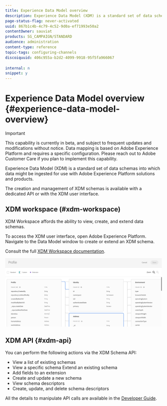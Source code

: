 ```yaml
---
title: Experience Data Model overview
description: Experience Data Model (XDM) is a standard set of data schemas into which data might be ingested for use with Adobe Experience Platform solutions and products.
page-status-flag: never-activated
uuid: 867b1c4b-4c79-4c52-9d0a-ef71993e50a2
contentOwner: sauviat
products: SG_CAMPAIGN/STANDARD
audience: administration
content-type: reference
topic-tags: configuring-channels
discoiquuid: 406c955a-b2d2-4099-9918-95f5fa966067

internal: n
snippet: y
---
```


# Experience Data Model overview {#experience-data-model-overview}

>[!IMPORTANT]
>
>This capability is currently in beta, and subject to frequent updates and modifications without notice. Data mapping is based on Adobe Experience Platform and requires a specific configuration. Please reach out to Adobe Customer Care if you plan to implement this capability.

Experience Data Model (XDM) is a standard set of data schemas into which data might be ingested for use with Adobe Experience Platform solutions and products.

The creation and management of XDM schemas is available with a dedicated API or with the XDM user interface.

## XDM workspace (#xdm-workspace)

XDM Workspace affords the ability to view, create, and extend data schemas.

To access the XDM user interface, open Adobe Experience Platform. Navigate to the Data Model window to create or extend an XDM schema.

Consult the full [XDM Workspace documentation](https://www.adobe.io/apis/experienceplatform/home/xdm/xdmservices.html#!api-specification/markdown/narrative/technical_overview/schema_registry/xdm_system/xdm_system_in_experience_platform.md).

![](assets/aep_xdmworkspace.png)

## XDM API {#xdm-api}

You can perform the following actions via the XDM Schema API:

* View a list of existing schemas
* View a specific schema Extend an existing schema
* Add fields to an extension
* Create and update a new schema
* View schema descriptors
* Create, update, and delete schema descriptors

All the details to manipulate API calls are available in the [Developer Guide](https://www.adobe.io/apis/experienceplatform/home/xdm/xdmservices.html#!api-specification/markdown/narrative/technical_overview/schema_registry/schema_registry_developer_guide.md).
